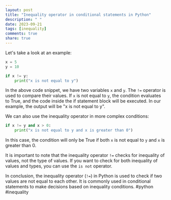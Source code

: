 ```yaml
---
layout: post
title: "Inequality operator in conditional statements in Python"
description: " "
date: 2023-09-21
tags: [inequality]
comments: true
share: true
---
```


Let's take a look at an example:

```python
x = 5
y = 10

if x != y:
    print("x is not equal to y")

```

In the above code snippet, we have two variables `x` and `y`. The `!=` operator is used to compare their values. If `x` is not equal to `y`, the condition evaluates to True, and the code inside the if statement block will be executed. In our example, the output will be "x is not equal to y".

We can also use the inequality operator in more complex conditions:

```python
if x != y and x > 0:
    print("x is not equal to y and x is greater than 0")

```

In this case, the condition will only be True if both `x` is not equal to `y` and `x` is greater than 0.

It is important to note that the inequality operator `!=` checks for inequality of values, not the type of values. If you want to check for both inequality of values and types, you can use the `is not` operator.

In conclusion, the inequality operator (`!=`) in Python is used to check if two values are not equal to each other. It is commonly used in conditional statements to make decisions based on inequality conditions. #python #inequality